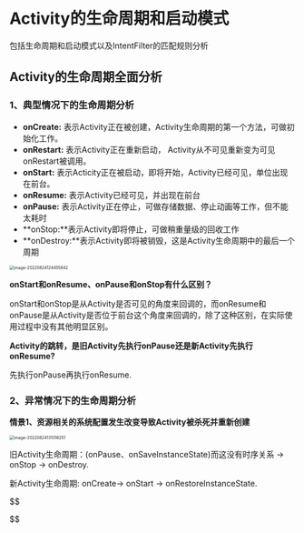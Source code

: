# Activity的生命周期和启动模式

包括生命周期和启动模式以及IntentFilter的匹配规则分析

## Activity的生命周期全面分析

### 1、典型情况下的生命周期分析

- **onCreate:** 表示Activity正在被创建，Activity生命周期的第一个方法，可做初始化工作。
- **onRestart:** 表示Activity正在重新启动， Activity从不可见重新变为可见onRestart被调用。
- **onStart:**  表示Acticity正在被启动，即将开始，Activity已经可见，单位出现在前台。
- **onResume:** 表示Activity已经可见，并出现在前台
- **onPause:** 表示Activity正在停止，可做存储数据、停止动画等工作，但不能太耗时
- **onStop:**表示Activity即将停止，可做稍重量级的回收工作
- **onDestroy:**表示Activity即将被销毁，这是Activity生命周期中的最后一个周期

<img src="C:\Users\qixiaojun\AppData\Roaming\Typora\typora-user-images\image-20220824124455842.png" alt="image-20220824124455842" style="zoom: 50%;" />

**onStart和onResume、onPause和onStop有什么区别？**

onStart和onStop是从Activity是否可见的角度来回调的，而onResume和onPause是从Activity是否位于前台这个角度来回调的，除了这种区别，在实际使用过程中没有其他明显区别。

**Activity的跳转，是旧Activity先执行onPause还是新Activity先执行onResume?**

先执行onPause再执行onResume.

### 2、异常情况下的生命周期分析

**情景1、资源相关的系统配置发生改变导致Activity被杀死并重新创建**

<img src="C:\Users\qixiaojun\AppData\Roaming\Typora\typora-user-images\image-20220824131016251.png" alt="image-20220824131016251" style="zoom:50%;" />

旧Activity生命周期：(onPause、onSaveInstanceState)而这没有时序关系 $\rightarrow$ onStop $\rightarrow$ onDestroy.

新Activity生命周期: onCreate$\rightarrow$ onStart $\rightarrow$ onRestoreInstanceState.



 
$$

$$
